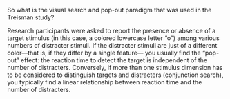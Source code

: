  
So what is the visual search and pop-out paradigm that was used in the Treisman
study?

Research participants were asked to report the presence or absence of a target stimulus
(in this case, a colored lowercase letter “o”) among various numbers of distracter stimuli. If
the distracter stimuli are just of a different color—that is, if they differ by a single feature—
you usually find the “pop-out” effect: the reaction time to detect the target is independent
of the number of distracters. Conversely, if more than one stimulus dimension has to be
considered to distinguish targets and distracters (conjunction search), you typically find a
linear relationship between reaction time and the number of distracters.
